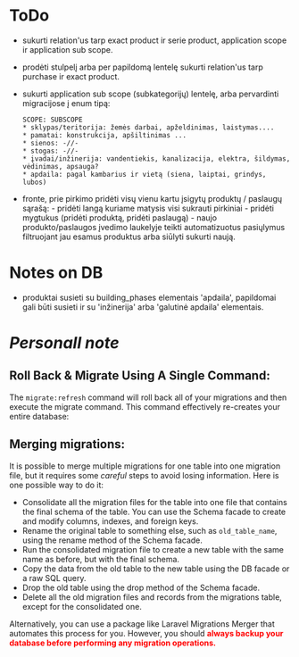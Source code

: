 # ToDo

- sukurti relation'us tarp exact product ir serie product, application scope ir application sub scope.

- prodėti stulpelį arba per papildomą lentelę sukurti relation'us tarp purchase ir exact product.

- sukurti application sub scope (subkategorijų) lentelę, arba pervardinti migracijose į enum tipą:

      SCOPE: SUBSCOPE
      * sklypas/teritorija: žemės darbai, apželdinimas, laistymas....
      * pamatai: konstrukcija, apšiltinimas ...
      * sienos: -//-
      * stogas: -//-
      * įvadai/inžinerija: vandentiekis, kanalizacija, elektra, šildymas, vėdinimas, apsauga?
      * apdaila: pagal kambarius ir vietą (siena, laiptai, grindys, lubos)

- fronte, prie pirkimo pridėti visų vienu kartu įsigytų produktų / paslaugų sąrašą:
      - pridėti langą kuriame matysis visi sukrauti pirkiniai
      - pridėti mygtukus (pridėti produktą, pridėti paslaugą)
      - naujo produkto/paslaugos įvedimo laukelyje teikti automatizuotus pasiųlymus filtruojant jau esamus produktus arba siūlyti sukurti naują.
# Notes on DB

- produktai susieti su building_phases elementais 'apdaila', papildomai gali būti susieti ir su 'inžinerija' arba 'galutinė apdaila' elementais.


# <i>Personall note</i>

## Roll Back & Migrate Using A Single Command:

The <code>migrate:refresh</code> command will roll back all of your migrations and then execute the migrate command. This command effectively re-creates your entire database:

## Merging migrations:

It is possible to merge multiple migrations for one table into one migration file, but it requires some <em>careful</em> steps to avoid losing information. Here is one possible way to do it:

- Consolidate all the migration files for the table into one file that contains the final schema of the table. You can use the Schema facade to create and modify columns, indexes, and foreign keys.
- Rename the original table to something else, such as <code>old_table_name</code>, using the rename method of the Schema facade.
- Run the consolidated migration file to create a new table with the same name as before, but with the final schema.
- Copy the data from the old table to the new table using the DB facade or a raw SQL query.
- Drop the old table using the drop method of the Schema facade.
- Delete all the old migration files and records from the migrations table, except for the consolidated one.

Alternatively, you can use a package like Laravel Migrations Merger that automates this process for you. However, you should <strong style="color:red">always backup your database before performing any migration operations.</strong>